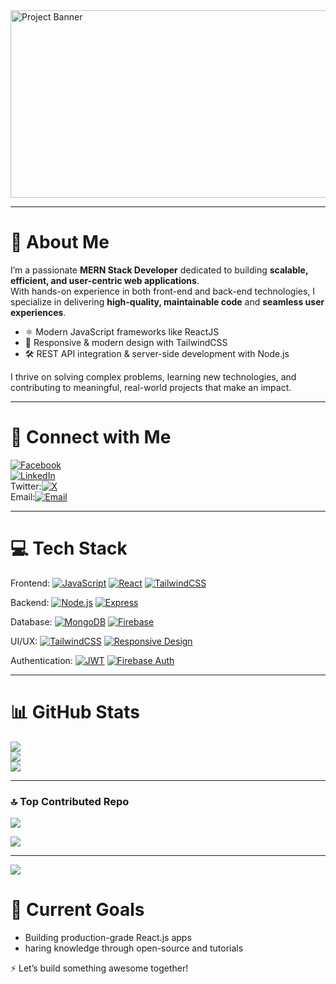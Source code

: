 <img src="https://i.ibb.co/JjwnSZTz/1756830632692.jpg" alt="Project Banner" width="800" height="300">

---

# 💫 About Me

I’m a passionate **MERN Stack Developer** dedicated to building **scalable, efficient, and user-centric web applications**.  
With hands-on experience in both front-end and back-end technologies, I specialize in delivering **high-quality, maintainable code** and **seamless user 
experiences**.

- ⚛️ Modern JavaScript frameworks like ReactJS
- 🎨 Responsive & modern design with TailwindCSS 
- 🛠️ REST API integration & server-side development with Node.js

 I thrive on solving complex problems, learning new technologies, and contributing to meaningful, real-world projects that make an impact.

---

# 🔗 Connect with Me 
[![Facebook](https://img.shields.io/badge/Facebook-%231877F2.svg?logo=Facebook&logoColor=white)](https://facebook.com/facebook.com/deepto.19) <br> [![LinkedIn](https://img.shields.io/badge/LinkedIn-%230077B5.svg?logo=linkedin&logoColor=white)](https://linkedin.com/in/linkedin.com/in/deeptodutta/) <br> Twitter:[![X](https://img.shields.io/badge/X-black.svg?logo=X&logoColor=white)](https://x.com/x.com/deepta_dutta) <br> Email:[![Email](https://img.shields.io/badge/Email-D14836?logo=gmail&logoColor=white)](mailto:deeptaduttaksp@gmail.com) <br>

---

# 💻 Tech Stack
Frontend: 
[![JavaScript](https://img.shields.io/badge/JavaScript-F7DF1E?logo=javascript&logoColor=black&style=flat)](https://developer.mozilla.org/en-US/docs/Web/JavaScript)
[![React](https://img.shields.io/badge/React-61DAFB?logo=react&logoColor=black&style=flat)](https://react.dev/)
[![TailwindCSS](https://img.shields.io/badge/TailwindCSS-06B6D4?logo=tailwindcss&logoColor=white&style=flat)](https://tailwindcss.com/)

 Backend:
[![Node.js](https://img.shields.io/badge/Node.js-339933?logo=node.js&logoColor=white&style=flat)](https://nodejs.org/)
[![Express](https://img.shields.io/badge/Express-000000?logo=express&logoColor=white&style=flat)](https://expressjs.com/)

 Database:
[![MongoDB](https://img.shields.io/badge/MongoDB-47A248?logo=mongodb&logoColor=white&style=flat)](https://www.mongodb.com/)
[![Firebase](https://img.shields.io/badge/Firebase-FFCA28?logo=firebase&logoColor=black&style=flat)](https://firebase.google.com/)

UI/UX:
[![TailwindCSS](https://img.shields.io/badge/TailwindCSS-06B6D4?logo=tailwindcss&logoColor=white&style=flat)](https://tailwindcss.com/)
[![Responsive Design](https://img.shields.io/badge/Responsive%20Design-4285F4?logo=googlechrome&logoColor=white&style=flat)](#)

Authentication:
[![JWT](https://img.shields.io/badge/JWT-000000?logo=jsonwebtokens&logoColor=white&style=flat)](https://jwt.io/)
[![Firebase Auth](https://img.shields.io/badge/Firebase%20Auth-FFCA28?logo=firebase&logoColor=black&style=flat)](https://firebase.google.com/docs/auth)

---
# 📊 GitHub Stats
![](https://github-readme-stats.vercel.app/api?username=Deepto41&theme=dark&hide_border=false&include_all_commits=false&count_private=false)<br/>
![](https://nirzak-streak-stats.vercel.app/?user=Deepto41&theme=dark&hide_border=false)<br/>
![](https://github-readme-stats.vercel.app/api/top-langs/?username=Deepto41&theme=dark&hide_border=false&include_all_commits=false&count_private=false&layout=compact)


---
### 🔝 Top Contributed Repo
![](https://github-contributor-stats.vercel.app/api?username=Deepto41&limit=5&theme=dark&combine_all_yearly_contributions=true)

[![](https://visitcount.itsvg.in/api?id=Deepto41&icon=0&color=9)](https://visitcount.itsvg.in)


---
[![](https://visitcount.itsvg.in/api?id=Deepto41&icon=0&color=9)](https://visitcount.itsvg.in)

# 🚀 Current Goals
- Building production-grade React.js apps <br>
- haring knowledge through open-source and tutorials <br>

⚡ Let’s build something awesome together!

